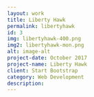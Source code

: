 ```yaml
---
layout: work
title: Liberty Hawk
permalink: libertyhawk
id: 3
img: libertyhawk-400.png
img2: libertyhawk-mon.png
alt: image-alt
project-date: October 2017
project-name: Liberty Hawk
client: Start Bootstrap
category: Web Development
description: 
---
```

